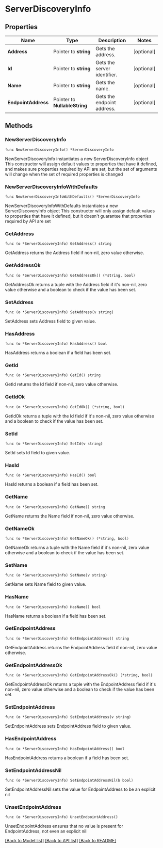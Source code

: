 # ServerDiscoveryInfo

## Properties

Name | Type | Description | Notes
------------ | ------------- | ------------- | -------------
**Address** | Pointer to **string** | Gets the address. | [optional] 
**Id** | Pointer to **string** | Gets the server identifier. | [optional] 
**Name** | Pointer to **string** | Gets the name. | [optional] 
**EndpointAddress** | Pointer to **NullableString** | Gets the endpoint address. | [optional] 

## Methods

### NewServerDiscoveryInfo

`func NewServerDiscoveryInfo() *ServerDiscoveryInfo`

NewServerDiscoveryInfo instantiates a new ServerDiscoveryInfo object
This constructor will assign default values to properties that have it defined,
and makes sure properties required by API are set, but the set of arguments
will change when the set of required properties is changed

### NewServerDiscoveryInfoWithDefaults

`func NewServerDiscoveryInfoWithDefaults() *ServerDiscoveryInfo`

NewServerDiscoveryInfoWithDefaults instantiates a new ServerDiscoveryInfo object
This constructor will only assign default values to properties that have it defined,
but it doesn't guarantee that properties required by API are set

### GetAddress

`func (o *ServerDiscoveryInfo) GetAddress() string`

GetAddress returns the Address field if non-nil, zero value otherwise.

### GetAddressOk

`func (o *ServerDiscoveryInfo) GetAddressOk() (*string, bool)`

GetAddressOk returns a tuple with the Address field if it's non-nil, zero value otherwise
and a boolean to check if the value has been set.

### SetAddress

`func (o *ServerDiscoveryInfo) SetAddress(v string)`

SetAddress sets Address field to given value.

### HasAddress

`func (o *ServerDiscoveryInfo) HasAddress() bool`

HasAddress returns a boolean if a field has been set.

### GetId

`func (o *ServerDiscoveryInfo) GetId() string`

GetId returns the Id field if non-nil, zero value otherwise.

### GetIdOk

`func (o *ServerDiscoveryInfo) GetIdOk() (*string, bool)`

GetIdOk returns a tuple with the Id field if it's non-nil, zero value otherwise
and a boolean to check if the value has been set.

### SetId

`func (o *ServerDiscoveryInfo) SetId(v string)`

SetId sets Id field to given value.

### HasId

`func (o *ServerDiscoveryInfo) HasId() bool`

HasId returns a boolean if a field has been set.

### GetName

`func (o *ServerDiscoveryInfo) GetName() string`

GetName returns the Name field if non-nil, zero value otherwise.

### GetNameOk

`func (o *ServerDiscoveryInfo) GetNameOk() (*string, bool)`

GetNameOk returns a tuple with the Name field if it's non-nil, zero value otherwise
and a boolean to check if the value has been set.

### SetName

`func (o *ServerDiscoveryInfo) SetName(v string)`

SetName sets Name field to given value.

### HasName

`func (o *ServerDiscoveryInfo) HasName() bool`

HasName returns a boolean if a field has been set.

### GetEndpointAddress

`func (o *ServerDiscoveryInfo) GetEndpointAddress() string`

GetEndpointAddress returns the EndpointAddress field if non-nil, zero value otherwise.

### GetEndpointAddressOk

`func (o *ServerDiscoveryInfo) GetEndpointAddressOk() (*string, bool)`

GetEndpointAddressOk returns a tuple with the EndpointAddress field if it's non-nil, zero value otherwise
and a boolean to check if the value has been set.

### SetEndpointAddress

`func (o *ServerDiscoveryInfo) SetEndpointAddress(v string)`

SetEndpointAddress sets EndpointAddress field to given value.

### HasEndpointAddress

`func (o *ServerDiscoveryInfo) HasEndpointAddress() bool`

HasEndpointAddress returns a boolean if a field has been set.

### SetEndpointAddressNil

`func (o *ServerDiscoveryInfo) SetEndpointAddressNil(b bool)`

 SetEndpointAddressNil sets the value for EndpointAddress to be an explicit nil

### UnsetEndpointAddress
`func (o *ServerDiscoveryInfo) UnsetEndpointAddress()`

UnsetEndpointAddress ensures that no value is present for EndpointAddress, not even an explicit nil

[[Back to Model list]](../README.md#documentation-for-models) [[Back to API list]](../README.md#documentation-for-api-endpoints) [[Back to README]](../README.md)


